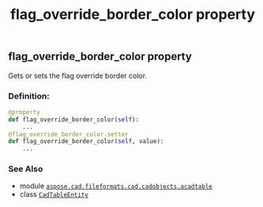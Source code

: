 ﻿---
title: flag_override_border_color property
second_title: Aspose.CAD for Python via .NET API References
description: 
type: docs
weight: 220
url: /python-net/aspose.cad.fileformats.cad.cadobjects.acadtable/cadtableentity/flag_override_border_color/
is_root: false
---

## flag_override_border_color property


Gets or sets the flag override border color.
### Definition:
```python
@property
def flag_override_border_color(self):
    ...
@flag_override_border_color.setter
def flag_override_border_color(self, value):
    ...
```

### See Also
* module [`aspose.cad.fileformats.cad.cadobjects.acadtable`](../../)
* class [`CadTableEntity`](/cad/python-net/aspose.cad.fileformats.cad.cadobjects.acadtable/cadtableentity)
